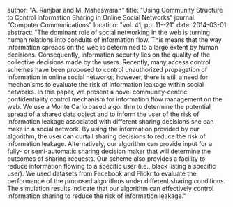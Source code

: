 author: "A. Ranjbar and M. Maheswaran"
title: "Using Community Structure to Control Information Sharing in Online Social Networks"
journal: "Computer Communications"
location: "vol. 41, pp. 11--21"
date: 2014-03-01
abstract: "The dominant role of social networking in the web is turning human relations into conduits of information flow. This means that the way information spreads on the web is determined to a large extent by human decisions. Consequently, information security lies on the quality of the collective decisions made by the users. Recently, many access control schemes have been proposed to control unauthorized propagation of information in online social networks; however, there is still a need for mechanisms to evaluate the risk of information leakage within social networks. In this paper, we present a novel community-centric confidentiality control mechanism for information flow management on the web. We use a Monte Carlo based algorithm to determine the potential spread of a shared data object and to inform the user of the risk of information leakage associated with different sharing decisions she can make in a social network. By using the information provided by our algorithm, the user can curtail sharing decisions to reduce the risk of information leakage. Alternatively, our algorithm can provide input for a fully- or semi-automatic sharing decision maker that will determine the outcomes of sharing requests. Our scheme also provides a facility to reduce information flowing to a specific user (i.e., black listing a specific user). We used datasets from Facebook and Flickr to evaluate the performance of the proposed algorithms under different sharing conditions. The simulation results indicate that our algorithm can effectively control information sharing to reduce the risk of information leakage."